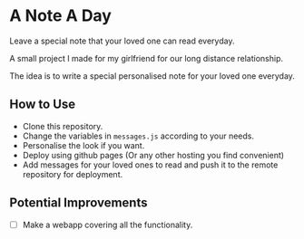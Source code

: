 # A Note A Day
Leave a special note that your loved one can read everyday.

A small project I made for my girlfriend for our long distance relationship.

The idea is to write a special personalised note for your loved one everyday.

## How to Use
- Clone this repository.
- Change the variables in `messages.js` according to your needs.
- Personalise the look if you want.
- Deploy using github pages (Or any other hosting you find convenient)
- Add messages for your loved ones to read and push it to the remote repository for deployment.

## Potential Improvements
- [ ] Make a webapp covering all the functionality.
